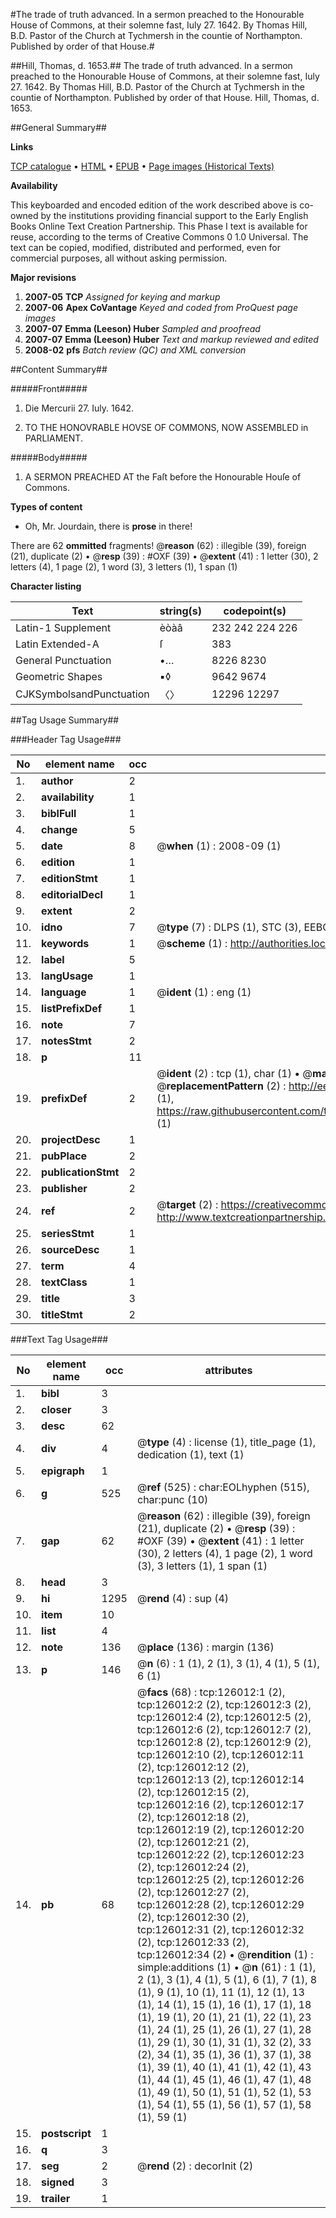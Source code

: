 #The trade of truth advanced. In a sermon preached to the Honourable House of Commons, at their solemne fast, Iuly 27. 1642. By Thomas Hill, B.D. Pastor of the Church at Tychmersh in the countie of Northampton. Published by order of that House.#

##Hill, Thomas, d. 1653.##
The trade of truth advanced. In a sermon preached to the Honourable House of Commons, at their solemne fast, Iuly 27. 1642. By Thomas Hill, B.D. Pastor of the Church at Tychmersh in the countie of Northampton. Published by order of that House.
Hill, Thomas, d. 1653.

##General Summary##

**Links**

[TCP catalogue](http://www.ota.ox.ac.uk/tcp/)  • 
[HTML](http://tei.it.ox.ac.uk/tcp/Texts-HTML/free/A86/A86360.html)  • 
[EPUB](http://tei.it.ox.ac.uk/tcp/Texts-EPUB/free/A86/A86360.epub) • 
[Page images (Historical Texts)](https://data.historicaltexts.jisc.ac.uk/view?pubId=eebo-99873535e&pageId=eebo-99873535e-126012-1)

**Availability**

This keyboarded and encoded edition of the
	       work described above is co-owned by the institutions
	       providing financial support to the Early English Books
	       Online Text Creation Partnership. This Phase I text is
	       available for reuse, according to the terms of Creative
	       Commons 0 1.0 Universal. The text can be copied,
	       modified, distributed and performed, even for
	       commercial purposes, all without asking permission.

**Major revisions**

1. __2007-05__ __TCP__ *Assigned for keying and markup*
1. __2007-06__ __Apex CoVantage__ *Keyed and coded from ProQuest page images*
1. __2007-07__ __Emma (Leeson) Huber__ *Sampled and proofread*
1. __2007-07__ __Emma (Leeson) Huber__ *Text and markup reviewed and edited*
1. __2008-02__ __pfs__ *Batch review (QC) and XML conversion*

##Content Summary##

#####Front#####

1. Die Mercurii 27. Iuly. 1642.

1. TO THE HONOVRABLE HOVSE OF COMMONS, NOW ASSEMBLED in PARLIAMENT.

#####Body#####

1. A SERMON PREACHED AT the Faſt before the Honourable Houſe of Commons.

**Types of content**

  * Oh, Mr. Jourdain, there is **prose** in there!

There are 62 **ommitted** fragments! 
 @__reason__ (62) : illegible (39), foreign (21), duplicate (2)  •  @__resp__ (39) : #OXF (39)  •  @__extent__ (41) : 1 letter (30), 2 letters (4), 1 page (2), 1 word (3), 3 letters (1), 1 span (1)

**Character listing**


|Text|string(s)|codepoint(s)|
|---|---|---|
|Latin-1 Supplement|èòàâ|232 242 224 226|
|Latin Extended-A|ſ|383|
|General Punctuation|•…|8226 8230|
|Geometric Shapes|▪◊|9642 9674|
|CJKSymbolsandPunctuation|〈〉|12296 12297|

##Tag Usage Summary##

###Header Tag Usage###

|No|element name|occ|attributes|
|---|---|---|---|
|1.|__author__|2||
|2.|__availability__|1||
|3.|__biblFull__|1||
|4.|__change__|5||
|5.|__date__|8| @__when__ (1) : 2008-09 (1)|
|6.|__edition__|1||
|7.|__editionStmt__|1||
|8.|__editorialDecl__|1||
|9.|__extent__|2||
|10.|__idno__|7| @__type__ (7) : DLPS (1), STC (3), EEBO-CITATION (1), PROQUEST (1), VID (1)|
|11.|__keywords__|1| @__scheme__ (1) : http://authorities.loc.gov/ (1)|
|12.|__label__|5||
|13.|__langUsage__|1||
|14.|__language__|1| @__ident__ (1) : eng (1)|
|15.|__listPrefixDef__|1||
|16.|__note__|7||
|17.|__notesStmt__|2||
|18.|__p__|11||
|19.|__prefixDef__|2| @__ident__ (2) : tcp (1), char (1)  •  @__matchPattern__ (2) : ([0-9\-]+):([0-9IVX]+) (1), (.+) (1)  •  @__replacementPattern__ (2) : http://eebo.chadwyck.com/downloadtiff?vid=$1&page=$2 (1), https://raw.githubusercontent.com/textcreationpartnership/Texts/master/tcpchars.xml#$1 (1)|
|20.|__projectDesc__|1||
|21.|__pubPlace__|2||
|22.|__publicationStmt__|2||
|23.|__publisher__|2||
|24.|__ref__|2| @__target__ (2) : https://creativecommons.org/publicdomain/zero/1.0/ (1), http://www.textcreationpartnership.org/docs/. (1)|
|25.|__seriesStmt__|1||
|26.|__sourceDesc__|1||
|27.|__term__|4||
|28.|__textClass__|1||
|29.|__title__|3||
|30.|__titleStmt__|2||


###Text Tag Usage###

|No|element name|occ|attributes|
|---|---|---|---|
|1.|__bibl__|3||
|2.|__closer__|3||
|3.|__desc__|62||
|4.|__div__|4| @__type__ (4) : license (1), title_page (1), dedication (1), text (1)|
|5.|__epigraph__|1||
|6.|__g__|525| @__ref__ (525) : char:EOLhyphen (515), char:punc (10)|
|7.|__gap__|62| @__reason__ (62) : illegible (39), foreign (21), duplicate (2)  •  @__resp__ (39) : #OXF (39)  •  @__extent__ (41) : 1 letter (30), 2 letters (4), 1 page (2), 1 word (3), 3 letters (1), 1 span (1)|
|8.|__head__|3||
|9.|__hi__|1295| @__rend__ (4) : sup (4)|
|10.|__item__|10||
|11.|__list__|4||
|12.|__note__|136| @__place__ (136) : margin (136)|
|13.|__p__|146| @__n__ (6) : 1 (1), 2 (1), 3 (1), 4 (1), 5 (1), 6 (1)|
|14.|__pb__|68| @__facs__ (68) : tcp:126012:1 (2), tcp:126012:2 (2), tcp:126012:3 (2), tcp:126012:4 (2), tcp:126012:5 (2), tcp:126012:6 (2), tcp:126012:7 (2), tcp:126012:8 (2), tcp:126012:9 (2), tcp:126012:10 (2), tcp:126012:11 (2), tcp:126012:12 (2), tcp:126012:13 (2), tcp:126012:14 (2), tcp:126012:15 (2), tcp:126012:16 (2), tcp:126012:17 (2), tcp:126012:18 (2), tcp:126012:19 (2), tcp:126012:20 (2), tcp:126012:21 (2), tcp:126012:22 (2), tcp:126012:23 (2), tcp:126012:24 (2), tcp:126012:25 (2), tcp:126012:26 (2), tcp:126012:27 (2), tcp:126012:28 (2), tcp:126012:29 (2), tcp:126012:30 (2), tcp:126012:31 (2), tcp:126012:32 (2), tcp:126012:33 (2), tcp:126012:34 (2)  •  @__rendition__ (1) : simple:additions (1)  •  @__n__ (61) : 1 (1), 2 (1), 3 (1), 4 (1), 5 (1), 6 (1), 7 (1), 8 (1), 9 (1), 10 (1), 11 (1), 12 (1), 13 (1), 14 (1), 15 (1), 16 (1), 17 (1), 18 (1), 19 (1), 20 (1), 21 (1), 22 (1), 23 (1), 24 (1), 25 (1), 26 (1), 27 (1), 28 (1), 29 (1), 30 (1), 31 (1), 32 (2), 33 (2), 34 (1), 35 (1), 36 (1), 37 (1), 38 (1), 39 (1), 40 (1), 41 (1), 42 (1), 43 (1), 44 (1), 45 (1), 46 (1), 47 (1), 48 (1), 49 (1), 50 (1), 51 (1), 52 (1), 53 (1), 54 (1), 55 (1), 56 (1), 57 (1), 58 (1), 59 (1)|
|15.|__postscript__|1||
|16.|__q__|3||
|17.|__seg__|2| @__rend__ (2) : decorInit (2)|
|18.|__signed__|3||
|19.|__trailer__|1||
